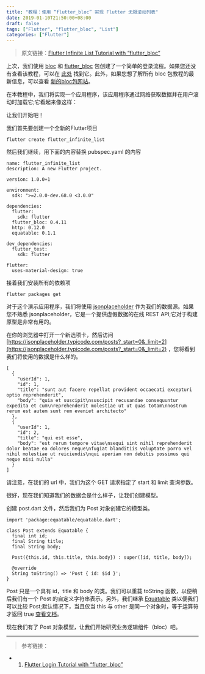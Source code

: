 ```yaml
---
title: "教程：使用 “flutter_bloc” 实现 Flutter 无限滚动列表"
date: 2019-01-10T21:50:00+08:00
draft: false
tags: ["Flutter", "flutter_bloc", "List"]
categories: ["Flutter"]
---
```


> 原文链接：[Flutter Infinite List Tutorial with “flutter_bloc”](https://medium.com/flutter-community/flutter-infinite-list-tutorial-with-flutter-bloc-2fc7a272ec67)

上次，我们使用 [bloc](https://pub.dartlang.org/packages/bloc) 和 [flutter_bloc](https://pub.dartlang.org/packages/flutter_bloc) 包创建了一个简单的登录流程。如果您还没有查看该教程，可以在 [此处](https://medium.com/flutter-community/flutter-login-tutorial-with-flutter-bloc-ea606ef701ad) 找到它。此外，如果您想了解所有 bloc 包教程的最新信息，可以查看 [新的bloc包网站](https://felangel.github.io/bloc/#/)。

在本教程中，我们将实现一个应用程序，该应用程序通过网络获取数据并在用户滚动时加载它;它看起来像这样：

让我们开始吧！

我们首先要创建一个全新的Flutter项目

```
flutter create flutter_infinite_list
```

然后我们继续，用下面的内容替换 pubspec.yaml 的内容

```
name: flutter_infinite_list
description: A new Flutter project.

version: 1.0.0+1

environment:
  sdk: ">=2.0.0-dev.68.0 <3.0.0"

dependencies:
  flutter:
    sdk: flutter  
  flutter_bloc: 0.4.11
  http: 0.12.0
  equatable: 0.1.1

dev_dependencies:
  flutter_test:
    sdk: flutter

flutter:
  uses-material-design: true
```

接着我们安装所有的依赖项


```
flutter packages get
```

对于这个演示应用程序，我们将使用 [jsonplaceholder](http://jsonplaceholder.typicode.com/) 作为我们的数据源。如果您不熟悉 jsonplaceholder，它是一个提供虚假数据的在线 REST API;它对于构建原型是非常有用的。

在你的浏览器中打开一个新选项卡，然后访问 [https://jsonplaceholder.typicode.com/posts?_start=0&_limit=2](https://jsonplaceholder.typicode.com/posts?_start=0&_limit=2) ，您将看到我们将使用的数据是什么样的。

```
[
  {
    "userId": 1,
    "id": 1,
    "title": "sunt aut facere repellat provident occaecati excepturi optio reprehenderit",
    "body": "quia et suscipit\nsuscipit recusandae consequuntur expedita et cum\nreprehenderit molestiae ut ut quas totam\nnostrum rerum est autem sunt rem eveniet architecto"
  },
  {
    "userId": 1,
    "id": 2,
    "title": "qui est esse",
    "body": "est rerum tempore vitae\nsequi sint nihil reprehenderit dolor beatae ea dolores neque\nfugiat blanditiis voluptate porro vel nihil molestiae ut reiciendis\nqui aperiam non debitis possimus qui neque nisi nulla"
  }
]
```

请注意，在我们的 url 中，我们为这个 GET 请求指定了 start 和 limit 查询参数。

很好，现在我们知道我们的数据会是什么样子，让我们创建模型。

创建 post.dart 文件，然后我们为 Post 对象创建它的模型类。

```
import 'package:equatable/equatable.dart';

class Post extends Equatable {
  final int id;
  final String title;
  final String body;

  Post({this.id, this.title, this.body}) : super([id, title, body]);

  @override
  String toString() => 'Post { id: $id }';
}
```

Post 只是一个具有 id，title 和 body 的类。我们可以重载 toString 函数，以便稍后我们有一个 Post 的自定义字符串表示。另外，我们继承 [Equatable](https://pub.dartlang.org/packages/equatable) 类以便我们可以比较 Post;默认情况下，当且仅当 this 与 other 是同一个对象时，等于运算符才返回 true [查看文档](https://api.dartlang.org/stable/2.1.0/dart-core/Object/operator_equals.html)。

现在我们有了 Post 对象模型，让我们开始研究业务逻辑组件（bloc）吧。

---

> 参考链接：

* 1. [Flutter Login Tutorial with “flutter_bloc”](https://medium.com/flutter-community/flutter-login-tutorial-with-flutter-bloc-ea606ef701ad)